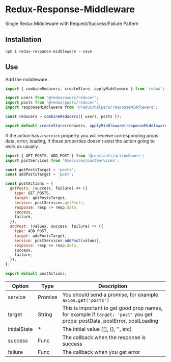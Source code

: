 # Redux-Response-Middleware
Single Redux Middleware with Request/Success/Failure Pattern

## Installation

```
npm i redux-response-middleware --save
```

## Use

Add the middleware.

```javascript
import { combineReducers, createStore, applyMiddleware } from 'redux';

import users from '@redux/users/reducer';
import posts from '@redux/posts/reducer';
import responseMiddleware from '@redux/helpers/responseMiddleware';

const reducers = combineReducers({ users, posts });

export default createStore(reducers, applyMiddleware(responseMiddleware()));

```

If the action has a `service` property you will receive corresponding props: data, error, loading, if these properties doesn't exist the action going to work as usually .

```javascript
import { GET_POSTS, ADD_POST } from '@constants/actionNames';
import postServices from '@services/postServices';

const getPostsTarget = 'posts';
const addPostsTarget = 'post';

const postActions = {
  getPosts: (success, failure) => ({
    type: GET_POSTS,
    target: getPostsTarget,
    service: postServices.getPosts,
    response: resp => resp.data,
    success,
    failure,
  }),
  addPost: (values, success, failure) => ({
    type: ADD_POST,
    target: addPostsTarget,
    service: postServices.addPost(values),
    response: resp => resp.data,
    success,
    failure,
  }),
};

export default postActions;
```

Option | Type | Description
------ | ---- | ------- 
service | Promise | You should send a promise, for example `axios.get('posts')`
target | String | This is important to get good prop names, for example if `target: 'post'` you get props: postData, postError, postLoading
initialState | * | The initial value ([], {}, '', etc)
success | Func | The callback when the response is success
failure | Func | The callback when you get error